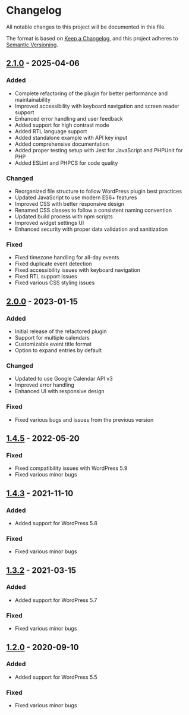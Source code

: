 # Changelog

All notable changes to this project will be documented in this file.

The format is based on [Keep a Changelog](https://keepachangelog.com/en/1.0.0/),
and this project adheres to [Semantic Versioning](https://semver.org/spec/v2.0.0.html).

## [2.1.0] - 2025-04-06

### Added

- Complete refactoring of the plugin for better performance and maintainability
- Improved accessibility with keyboard navigation and screen reader support
- Enhanced error handling and user feedback
- Added support for high contrast mode
- Added RTL language support
- Added standalone example with API key input
- Added comprehensive documentation
- Added proper testing setup with Jest for JavaScript and PHPUnit for PHP
- Added ESLint and PHPCS for code quality

### Changed

- Reorganized file structure to follow WordPress plugin best practices
- Updated JavaScript to use modern ES6+ features
- Improved CSS with better responsive design
- Renamed CSS classes to follow a consistent naming convention
- Updated build process with npm scripts
- Improved widget settings UI
- Enhanced security with proper data validation and sanitization

### Fixed

- Fixed timezone handling for all-day events
- Fixed duplicate event detection
- Fixed accessibility issues with keyboard navigation
- Fixed RTL support issues
- Fixed various CSS styling issues

## [2.0.0] - 2023-01-15

### Added

- Initial release of the refactored plugin
- Support for multiple calendars
- Customizable event title format
- Option to expand entries by default

### Changed

- Updated to use Google Calendar API v3
- Improved error handling
- Enhanced UI with responsive design

### Fixed

- Fixed various bugs and issues from the previous version

## [1.4.5] - 2022-05-20

### Fixed

- Fixed compatibility issues with WordPress 5.9
- Fixed various minor bugs

## [1.4.3] - 2021-11-10

### Added

- Added support for WordPress 5.8

### Fixed

- Fixed various minor bugs

## [1.3.2] - 2021-03-15

### Added

- Added support for WordPress 5.7

### Fixed

- Fixed various minor bugs

## [1.2.0] - 2020-09-10

### Added

- Added support for WordPress 5.5

### Fixed

- Fixed various minor bugs

[2.1.0]: https://github.com/kazokuda/google-calendar-widget/compare/v2.0.0...v2.1.0
[2.0.0]: https://github.com/kazokuda/google-calendar-widget/compare/v1.4.5...v2.0.0
[1.4.5]: https://github.com/kazokuda/google-calendar-widget/compare/v1.4.3...v1.4.5
[1.4.3]: https://github.com/kazokuda/google-calendar-widget/compare/v1.3.2...v1.4.3
[1.3.2]: https://github.com/kazokuda/google-calendar-widget/compare/v1.2.0...v1.3.2
[1.2.0]: https://github.com/kazokuda/google-calendar-widget/releases/tag/v1.2.0
